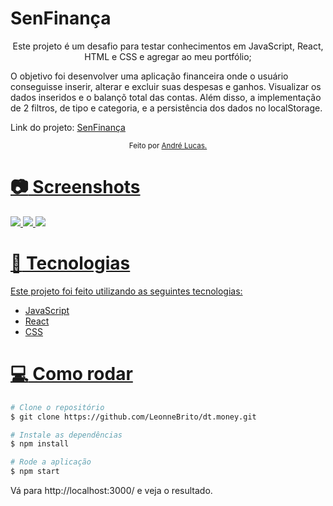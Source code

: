 # SenFinança

<p align="center">
  Este projeto é um desafio para testar conhecimentos em JavaScript, React, HTML e CSS e agregar ao meu portfólio;

  O objetivo foi desenvolver uma aplicação financeira onde o usuário conseguisse inserir, alterar e excluir suas despesas e ganhos. Visualizar os dados inseridos e o balançõ total das contas. Além disso, a implementação de 2 filtros, de tipo e categoria, e a persistência dos dados no localStorage.
</p>

Link do projeto: [SenFinança](https://glittery-queijadas-7343b7.netlify.app/)

<div align="center">
  <sub> Feito por
    <a href="https://github.com/andrelucasf">André Lucas.
  </sub>
</div>


# :camera: Screenshots

![](./../SenFinanca/src/assets/sen-financa.png)
![](./../SenFinanca/src/assets/sen-financa-2.png)
![](./../SenFinanca/src/assets/sen-financa-3.png)

# :rocket: Tecnologias

Este projeto foi feito utilizando as seguintes tecnologias:

- JavaScript      
- React    
- CSS

# :computer: Como rodar

```bash
# Clone o repositório
$ git clone https://github.com/LeonneBrito/dt.money.git
```

```bash
# Instale as dependências
$ npm install

# Rode a aplicação
$ npm start
```
Vá para http://localhost:3000/ e veja o resultado.
